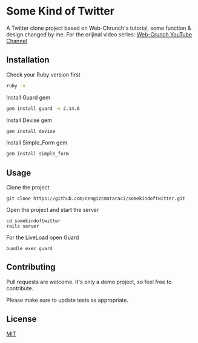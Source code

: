 # Some Kind of Twitter

A Twitter clone project based on Web-Chrunch's tutorial, some function & design changed by me. For the orijinal video series: [Web-Crunch YouTube Channel](https://www.youtube.com/channel/UCzePijHDYnVHIXW6HYTL4dg)

## Installation

Check your Ruby version first
```bash
ruby -v
```

Install Guard gem
```bash
gem install guard -v 2.14.0
```

Install Devise gem
```bash
gem install devise
```

Install Simple_Form gem
```bash
gem install simple_form
```

## Usage

Clone the project
```
git clone https://github.com/cengizcmataraci/somekindoftwitter.git
```

Open the project and start the server
```
cd somekindoftwitter
rails server
```

For the LiveLoad open Guard
```
bundle exec guard
```

## Contributing
Pull requests are welcome. It's only a demo project, so feel free to contribute.

Please make sure to update tests as appropriate.

## License
[MIT](https://choosealicense.com/licenses/mit/)